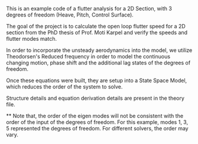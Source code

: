 This is an example code of a flutter analysis for a 2D Section, with 3 degrees of freedom (Heave, Pitch, Control Surface). 

The goal of the project is to calculate the open loop flutter speed for a 2D section from the PhD thesis of Prof. Moti Karpel and verify the speeds and flutter modes match. 

In order to incorporate the unsteady aerodynamics into the model, we utilize Theodorsen's Reduced frequency in order to model the continuous changing motion, phase shift and the additional lag states of the degrees of freedom.  

Once these equations were built, they are setup into a State Space Model, which reduces the order of the system to solve. 

Structure details and equation derivation details are present in the theory file.


** Note that, the order of the eigen modes will not be consistent with the order of the input of the degrees of freedom. For this example, modes 1, 3, 5 represented the degrees of freedom. For different solvers, the order may vary. 
